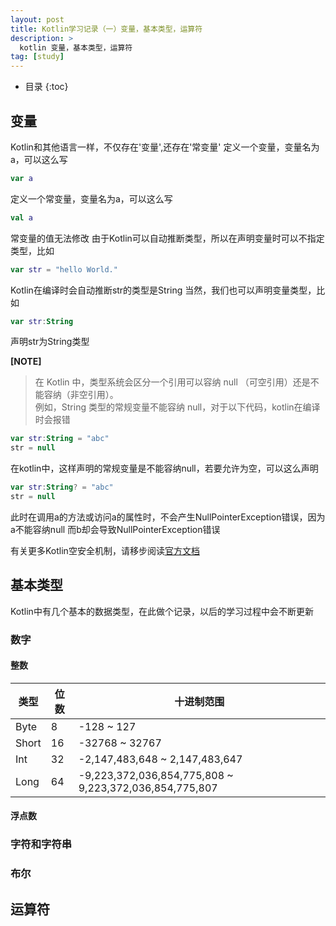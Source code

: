 ```yaml
---
layout: post
title: Kotlin学习记录（一）变量，基本类型，运算符
description: >
  kotlin 变量，基本类型，运算符
tag: [study]
---
```


* 目录
{:toc}

## 变量
Kotlin和其他语言一样，不仅存在'变量',还存在'常变量'
定义一个变量，变量名为a，可以这么写
```kotlin
var a
```
定义一个常变量，变量名为a，可以这么写
```kotlin
val a
```
常变量的值无法修改
由于Kotlin可以自动推断类型，所以在声明变量时可以不指定类型，比如
```kotlin
var str = "hello World."
```
Kotlin在编译时会自动推断str的类型是String
当然，我们也可以声明变量类型，比如
```kotlin
var str:String
```
声明str为String类型

**[NOTE]**

>在 Kotlin 中，类型系统会区分一个引用可以容纳 null （可空引用）还是不能容纳（非空引用）。<br>
例如，String 类型的常规变量不能容纳 null，对于以下代码，kotlin在编译时会报错
```kotlin
var str:String = "abc"
str = null
```
在kotlin中，这样声明的常规变量是不能容纳null，若要允许为空，可以这么声明
```kotlin
var str:String? = "abc"
str = null
```
此时在调用a的方法或访问a的属性时，不会产生NullPointerException错误，因为a不能容纳null
而b却会导致NullPointerException错误

有关更多Kotlin空安全机制，请移步阅读[官方文档](https://www.kotlincn.net/docs/reference/null-safety.html)

## 基本类型
Kotlin中有几个基本的数据类型，在此做个记录，以后的学习过程中会不断更新
### 数字

#### 整数

|类型|位数|十进制范围|
|----|----|----|
|Byte|8|-128 ~ 127|
|Short|16|-32768 ~ 32767|
|Int|32|-2,147,483,648 ~ 2,147,483,647 |
|Long|64|-9,223,372,036,854,775,808 ~ 9,223,372,036,854,775,807|

#### 浮点数


### 字符和字符串

### 布尔

## 运算符
